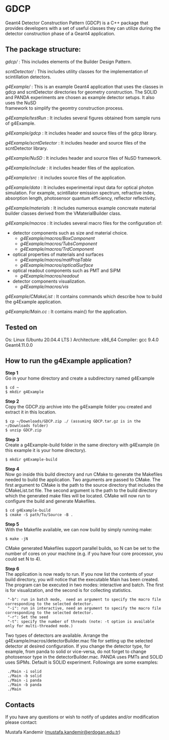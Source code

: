 # GDCP


Geant4 Detector Construction Pattern (GDCP) is a C++ package that provides developers with a set of useful classes they can utilize during the detector construction phase of a Geant4 application. 
             
## The package structure:

*gdcp/*                  : This includes elements of the Builder Design Pattern.

*scntDetector/*          : This includes utility classes for the implementation of scintillation detectors.       
                          
*g4Example/*             : This is an example Geant4 application that uses the classes in gdcp and scntDetector directories for geometry 
                         construction. The SOLID and PANDA experiments are chosen as example detector setups. It also uses the NuSD  
                         framework to simplify the geomtry construction process.

*g4Example/testRun*     : It includes several figures obtained from sample runs of g4Example.
                  
*g4Example/gdcp*         : It includes header and source files of the gdcp library.

*g4Example/scntDetector* : It includes header and source files of the scntDetector library.

*g4Example/NuSD*         : It includes header and source files of NuSD framework.

*g4Example/include*      : it includes header files of the application.

*g4Example/src*          : it includes source files of the application.

*g4Example/data*         : It includes experimental input data for optical photon simulation. For example, scintillator emission spectrum, 
                         refractive index, absorption length, photosensor quantum efficiency, reflector reflectivity. 

*g4Example/materials*    : It includes numerous example concreate material builder classes derived from the VMaterialBuilder class.
                                                  
*g4Example/macros*       : It includes several macro files for the configuration of: <br>
- detector components such as size and material choice.  
  - *g4Example/macros/BoxComponent* 
  - *g4Example/macros/TubsComponent* 
  - *g4Example/macros/TrdComponent* 
- optical properties of materials and surfaces 
  - *g4Example/macros/matPropTable* 
  - *g4Example/macros/opticalSurface* 
- optical readout components such as PMT and SiPM 
  - *g4Example/macros/readout* 
- detector components visualization.   
  - *g4Example/macros/vis*  
                              
*g4Example/CMakeList*    : It contains commands which describe how to build the g4Example application.

*g4Example/Main.cc*      : It contains main() for the application.


##  Tested on 

Os: Linux (Ubuntu 20.04.4 LTS )
Architecture: x86_64
Compiler: gcc 9.4.0
Geant4.11.0.0     
                  
##  How to run the g4Example application?   

**Step 1** <br>
  Go in your home directory and create a subdirectory named g4Example 
  ```
  $ cd ~
  $ mkdir g4Example
  ```

**Step 2** <br>
  Copy the GDCP.zip archive into the g4Example folder you created and extract it in this location.  
  ```
  $ cp ~/Downloads/GDCP.zip ./ (assuming GDCP.tar.gz is in the ~/Downloads folder) 
  $ unzip GDCP.zip
  ```
  
**Step 3** <br>
  Create a g4Example-build folder in the same directory with g4Example (in this example it is your home directory).  
  ```
  $ mkdir g4Example-build
 ```
 
**Step 4** <br>
Now go inside this build directory and run CMake to generate the Makefiles needed to build the application. Two arguments are passed to CMake. The first argument to CMake is the path to the source directory that includes the CMakeList.txt file. The second argument is the path to the build directory which the generated make files will be located. CMake will now run to configure the build and generate Makefiles.  
  ```
  $ cd g4Example-build  
  $ cmake -S path/To/Source -B . 
  ```
  
**Step 5** <br>
  With the Makefile available, we can now build by simply running make:  
  ```
  $ make -jN  
  ```
  CMake generated Makefiles support parallel builds, so N can be set to the number of cores on your machine (e.g. if you have four core 
  processor, you could set N to 4).

**Step 6** <br>
  The application is now ready to run. If you now list the contents of your build directory, you will notice that the executable Main has 
  been created. The program can be executed in two modes: interactive and batch. The first is for visualization, and the second is for 
  collecting statistics.  
   ```
    "-b": run in batch mode,  need an argument to specify the macro file corresponding to the selected detector.
    "-i": run in interactive, need an argument to specify the macro file corresponding to the selected detector.
    "-r": Set the seed
    "-t": specify the number of threads (note: -t option is available only for multi-threaded mode.) 
 ```
   Two types of detectors are available. Arrange the g4Example/macros/detectorBuilder.mac file for setting 
   up the selected detector at desired configuration. If you change the detector type, for example, from panda to solid or vice-versa, 
   do not forget to change photosensor type in the detectorBuilder.mac. PANDA uses PMTs and SOLID uses SiPMs. Default is SOLID 
   experiment. Followings are some examples:  <br>
   ```
    ./Main -i solid 
    ./Main -b solid 
    ./Main -i panda 
    ./Main -b panda
    ./Main       
  ```
##  Contacts 

If you have any questions or wish to notify of updates and/or modification please contact:
 	
Mustafa Kandemir (mustafa.kandemir@erdogan.edu.tr)

  
